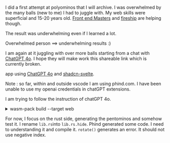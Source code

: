 I did a first attempt at polyominos that I will archive. I was overwhelmed by the many balls (new to me) I had
to juggle with. My web skills were superficial and
15-20 years old. [Front end Masters](https://frontendmasters.com/) and [fireship](https://fireship.io/) are
helping though.

The result was underwhelming even if I learned a lot. 

Overwhelmed person ==> underwhelming results :)

I am again at it juggling with over more balls starting from a chat with
[ChatGPT 4o](https://chatgpt.com/share/66e6d670-3170-8001-a5df-127b7e2e4500).
I hope they will make work this shareable link which is currently broken.


 app using [ChatGPT 4o](https://openai.com/index/hello-gpt-4o/)
and [shadcn-svelte](https://www.shadcn-svelte.com/).



Note : so far, within and outside vscode I am using
phind.com. I have been unable to use my openai credentials
in chatGPT extensions.

I am trying to follow the instruction of chatGPT 4o.

<details>
<summary>wasm-pack build --target web</summary>
<code>
wasm-pack build --target web
[INFO]: 🎯  Checking for the Wasm target...
[INFO]: 🌀  Compiling to Wasm...
   Compiling proc-macro2 v1.0.86
   Compiling unicode-ident v1.0.13
   Compiling wasm-bindgen-shared v0.2.93
   Compiling once_cell v1.20.0
   Compiling log v0.4.22
   Compiling bumpalo v3.16.0
   Compiling wasm-bindgen v0.2.93
   Compiling cfg-if v1.0.0
   Compiling quote v1.0.37
   Compiling syn v2.0.77
   Compiling wasm-bindgen-backend v0.2.93
   Compiling wasm-bindgen-macro-support v0.2.93
   Compiling wasm-bindgen-macro v0.2.93
   Compiling polyomino-solver v0.1.0 (/Users/cog/junk/polyomino-app/polyomino-solver)
error[E0277]: the trait bound `(usize, usize): JsObject` is not satisfied
  --> src/lib.rs:53:1
   |
53 | #[wasm_bindgen]
   | ^^^^^^^^^^^^^^^ the trait `JsObject` is not implemented for `(usize, usize)`, which is required by `Vec<(usize, usize)>: FromWasmAbi`
   |
   = help: the trait `FromWasmAbi` is implemented for `Vec<T>`
   = note: required for `(usize, usize)` to implement `VectorFromWasmAbi`
   = note: required for `Vec<(usize, usize)>` to implement `FromWasmAbi`
   = note: this error originates in the attribute macro `wasm_bindgen::prelude::__wasm_bindgen_class_marker` (in Nightly builds, run with -Z macro-backtrace for more info)

error[E0277]: the trait bound `(usize, usize): JsObject` is not satisfied
   --> src/lib.rs:53:1
    |
53  | #[wasm_bindgen]
    | ^^^^^^^^^^^^^^^ the trait `JsObject` is not implemented for `(usize, usize)`, which is required by `Vec<(usize, usize)>: wasm_bindgen::describe::WasmDescribe`
    |
    = help: the trait `wasm_bindgen::describe::WasmDescribe` is implemented for `Vec<T>`
    = note: required for `(usize, usize)` to implement `WasmDescribeVector`
    = note: required for `Box<[(usize, usize)]>` to implement `wasm_bindgen::describe::WasmDescribe`
    = note: 1 redundant requirement hidden
    = note: required for `Vec<(usize, usize)>` to implement `wasm_bindgen::describe::WasmDescribe`
note: required by a bound in `ReturnWasmAbi`
   --> /Users/cog/.cargo/registry/src/index.crates.io-6f17d22bba15001f/wasm-bindgen-0.2.93/src/convert/traits.rs:237:26
    |
237 | pub trait ReturnWasmAbi: WasmDescribe {
    |                          ^^^^^^^^^^^^ required by this bound in `ReturnWasmAbi`
    = note: this error originates in the attribute macro `wasm_bindgen::prelude::__wasm_bindgen_class_marker` (in Nightly builds, run with -Z macro-backtrace for more info)

error[E0277]: the trait bound `(usize, usize): JsObject` is not satisfied
  --> src/lib.rs:53:1
   |
53 | #[wasm_bindgen]
   | ^^^^^^^^^^^^^^^ the trait `JsObject` is not implemented for `(usize, usize)`, which is required by `(usize, usize): VectorFromWasmAbi`
   |
   = help: the following other types implement trait `VectorFromWasmAbi`:
             Board
             JsValue
             Polyomino
             String
             f32
             f64
             i16
             i32
           and 8 others
   = note: required for `(usize, usize)` to implement `VectorFromWasmAbi`
   = note: this error originates in the attribute macro `wasm_bindgen::prelude::__wasm_bindgen_class_marker` (in Nightly builds, run with -Z macro-backtrace for more info)

error[E0277]: the trait bound `(usize, usize): JsObject` is not satisfied
  --> src/lib.rs:56:24
   |
56 |     pub fn new(blocks: Vec<(usize, usize)>) -> Polyomino {
   |                        ^^^^^^^^^^^^^^^^^^^ the trait `JsObject` is not implemented for `(usize, usize)`, which is required by `Vec<(usize, usize)>: wasm_bindgen::describe::WasmDescribe`
   |
   = help: the trait `wasm_bindgen::describe::WasmDescribe` is implemented for `Vec<T>`
   = note: required for `(usize, usize)` to implement `WasmDescribeVector`
   = note: required for `Box<[(usize, usize)]>` to implement `wasm_bindgen::describe::WasmDescribe`
   = note: 1 redundant requirement hidden
   = note: required for `Vec<(usize, usize)>` to implement `wasm_bindgen::describe::WasmDescribe`

error[E0600]: cannot apply unary operator `-` to type `usize`
  --> src/lib.rs:61:57
   |
61 |         self.blocks = self.blocks.iter().map(|&(x, y)| (-y as usize, x as usize)).collect();
   |                                                         ^^ cannot apply unary operator `-`
   |
   = note: unsigned values cannot be negated

error[E0277]: the trait bound `(usize, usize): JsObject` is not satisfied
  --> src/lib.rs:53:1
   |
53 | #[wasm_bindgen]
   | ^^^^^^^^^^^^^^^ the trait `JsObject` is not implemented for `(usize, usize)`, which is required by `(usize, usize): VectorIntoWasmAbi`
   |
   = help: the following other types implement trait `VectorIntoWasmAbi`:
             Board
             JsValue
             Polyomino
             String
             f32
             f64
             i16
             i32
           and 8 others
   = note: required for `(usize, usize)` to implement `VectorIntoWasmAbi`
   = note: this error originates in the attribute macro `wasm_bindgen::prelude::__wasm_bindgen_class_marker` (in Nightly builds, run with -Z macro-backtrace for more info)

error[E0277]: the trait bound `(usize, usize): JsObject` is not satisfied
  --> src/lib.rs:64:33
   |
64 |     pub fn get_blocks(&self) -> Vec<(usize, usize)> {
   |                                 ^^^^^^^^^^^^^^^^^^^ the trait `JsObject` is not implemented for `(usize, usize)`, which is required by `Vec<(usize, usize)>: wasm_bindgen::describe::WasmDescribe`
   |
   = help: the trait `wasm_bindgen::describe::WasmDescribe` is implemented for `Vec<T>`
   = note: required for `(usize, usize)` to implement `WasmDescribeVector`
   = note: required for `Box<[(usize, usize)]>` to implement `wasm_bindgen::describe::WasmDescribe`
   = note: 1 redundant requirement hidden
   = note: required for `Vec<(usize, usize)>` to implement `wasm_bindgen::describe::WasmDescribe`

Some errors have detailed explanations: E0277, E0600.
For more information about an error, try `rustc --explain E0277`.
error: could not compile `polyomino-solver` (lib) due to 7 previous errors
Error: Compiling your crate to WebAssembly failed
Caused by: Compiling your crate to WebAssembly failed
Caused by: failed to execute `cargo build`: exited with exit status: 101
  full command: cd "/Users/cog/junk/polyomino-app/polyomino-solver" && "cargo" "build" "--lib" "--release" "--target" "wasm32-unknown-unknown"
➜  polyomino-solver git:(master) ✗ 
</code>
</details>

For now, I focus on the rust side, generating the pentominos and somehow test it. I rename `lib.rs`into `lib.rs.hide`.
Phind generated some code.
I need to understanding it and compile it. `rotate()`
generates an error. It should not use negative index.
